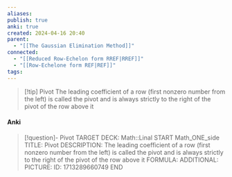 ```yaml
---
aliases: 
publish: true
anki: true
created: 2024-04-16 20:40
parent:
  - "[[The Gaussian Elimination Method]]"
connected:
  - "[[Reduced Row-Echelon form RREF|RREF]]"
  - "[[Row-Echelone form REF|REF]]"
tags:
---
```


> [!tip] Pivot
The leading coefficient of a row (first nonzero number from the left) is called the pivot and is always strictly to the right of the pivot of the row above it

#### Anki
> [!question]- Pivot
TARGET DECK: Math::Linal
START
Math_ONE_side
TITLE: Pivot
DESCRIPTION: The leading coefficient of a row (first nonzero number from the left) is called the pivot and is always strictly to the right of the pivot of the row above it
FORMULA: 
ADDITIONAL:
PICTURE:
ID: 1713289660749
END
